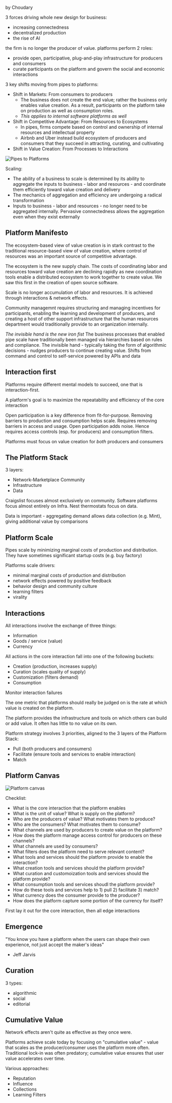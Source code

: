 by Choudary

3 forces driving whole new design for business:
* increasing connectedness
* decentralized production
* the rise of AI

the firm is no longer the producer of value. platforms perform 2 roles:
* provide open, participative, plug-and-play infrastructure for producers and consumers
* curate participants on the platform and govern the social and economic interactions

3 key shifts moving from pipes to platforms:
* Shift in Markets: From consumers to producers
  * The business does not create the end value; rather the business only enables
  value creation. As a result, participants on the platform take on production as well as consumption roles.
  * _This applies to internal software platforms as well_
* Shift in Competitive Advantage: From Resources to Ecosystems
  * In pipes, firms compete based on control and ownership of internal resources and intellectual property
  * Airbnb and Uber instead build ecosystem of producers and consumers that they succeed in attracting, curating, and cultivating
* Shift in Value Creation: From Processes to Interactions

![Pipes to Platforms](/images/pipes-to-platforms.jpg)

Scaling:
* The ability of a business to scale is determined by its ability to aggregate the inputs to business - labor and resources -
  and coordinate them efficiently toward value creation and delivery
* The mechanics of aggregation and efficiency are undergoing a radical transformation
* Inputs to business - labor and resources - no longer need to be aggregated internally. Pervasive connectedness
  allows the aggregation even when they exist externally
  
## Platform Manifesto

The ecosystem-based view of value creation is in stark contrast to the traditional resource-based view of value creation,
where control of resources was an important source of competitive advantage.

The ecosystem is the new supply chain.
The costs of coordinating labor and resources toward value creation are declining rapidly as new coordination tools
enable a distributed ecosystem to work together to create value. We saw this first in the creation of open source software.

Scale is no longer accumulation of labor and resources. It is achieved through interactions & network effects.

Community managemnt requires structuring and managing incentives for participants, enabling the learning and development
of producers, and creating a host of other support infrastructure that the human resources department would traditionally
provide to an organization internally.

*The invisible hand is the new iron fist*
The business processes that enabled pipe scale have traditionally been managed via hierarchies based on rules and compliance.
The invisible hand - typically taking the form of algorithmic decisions - nudges producers to continue creating value.
Shifts from command and control to self-service powered by APIs and data

## Interaction first

Platforms require different mental models to succeed, one that is interaction-first.

A platform's goal is to maximize the repeatability and efficiency of the core interaction

Open participation is a key difference from fit-for-purpose.
Removing barriers to production and consumption helps scale. Requires removing barriers in access and usage.
Open participation adds noise. Hence requires access controls (esp. for producers) and consumption filters.

Platforms must focus on value creation for _both_ producers and consumers

## The Platform Stack

3 layers:
* Network-Marketplace Community
* Infrastructure
* Data

Craigslist focuses almost exclusively on community.
Software platforms focus almost entirely on Infra.
Nest thermostats focus on data.

Data is important - aggregating demand allows data collection (e.g. Mint), giving additional value by comparisons

## Platform Scale

Pipes scale by minimizing marginal costs of production and distribution. They have sometimes significant startup 
costs (e.g. buy factory)

Platforms scale drivers:
* minimal marginal costs of production and distribution
* network effects powered by positive feedback
* behavior design and community culture
* learning filters
* virality

## Interactions

All interactions involve the exchange of three things:
* Information
* Goods / service (value)
* Currency

All actions in the core interaction fall into one of the following buckets:
* Creation (production, increases supply)
* Curation (scales quality of supply)
* Customization (filters demand)
* Consumption

Monitor interaction failures

The one metric that platforms should really be judged on is the rate at which value is created on the platform.

The platform provides the infrastructure and tools on which others can build or add value. It often has little
to no value on its own.

Platform strategy involves 3 priorities, aligned to the 3 layers of the Platform Stack:
* Pull (both producers and consumers)
* Facilitate (ensure tools and services to enable interaction)
* Match 

## Platform Canvas

![Platform canvas](/images/platform-canvas.jpg)

Checklist:
* What is the core interaction that the platform enables
* What is the unit of value? What is supply on the platform?
* Who are the producers of value? What motivates them to produce?
* Who are the consumers? What motivates them to consume?
* What channels are used by producers to create value on the platform?
* How does the platform manage access control for producers on these channels?
* What channels are used by consumers?
* What filters does the platform need to serve relevant content?
* What tools and services should the platform provide to enable the interaction?
* What creation tools and services should the platform provide?
* What curation and customoization tools and services should the platform provide?
* What consumption tools and services shoudl the platform provide?
* How do these tools and services help to 1) pull 2) facilitate 3) match?
* What currency does the consumer provide to the producer?
* How does the platform capture some portion of the currency for itself?

First lay it out for the core interaction, then all edge interactions

## Emergence

"You know you have a platform when the users can shape their own experience, not just accept the maker's ideas"
- Jeff Jarvis

## Curation

3 types:
* algorithmic
* social
* editorial

## Cumulative Value

Network effects aren't quite as effective as they once were.

Platforms achieve scale today by focusing on "cumulative value" - value that scales as the producer/consumer uses the
platform more often. Traditional lock-in was often predatory; cumulative value ensures that user value accelerates
over time.

Various approaches:
* Reputation
* Influence
* Collections
* Learning Filters


